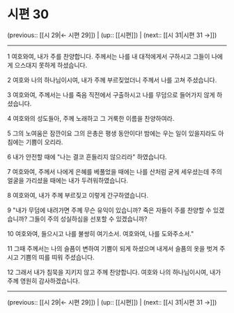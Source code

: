 # 시편 30

(previous:: [[시 29|← 시편 29]]) | (up:: [[시편]]) | (next:: [[시 31|시편 31 →]])

***




1 
여호와여, 내가 주를 찬양합니다. 주께서는 나를 내 대적에게서 구하시고 그들이 나에게 으스대지 못하게 하셨습니다. 



2 
여호와 나의 하나님이시여, 내가 주께 부르짖었더니 주께서 나를 고쳐 주셨습니다. 



3 
여호와여, 주께서는 나를 죽음 직전에서 구출하시고 나를 무덤으로 들어가지 않게 하셨습니다. 



4 
여호와의 성도들아, 주께 노래하고 그 거룩한 이름을 찬양하여라. 



5 
그의 노여움은 잠깐이요 그의 은총은 평생 동안이다! 밤에는 우는 일이 있을지라도 아침에는 기쁨이 오리라. 



6 
내가 안전할 때에 "나는 결코 흔들리지 않으리라" 하였습니다. 



7 
여호와여, 주께서 나에게 은혜를 베풀었을 때에는 나를 산처럼 굳게 세우셨는데 주의 얼굴을 가리셨을 때에는 내가 두려워하였습니다. 



8 
여호와여, 내가 주께 부르짖고 이렇게 간구하였습니다. 



9 
"내가 무덤에 내려가면 주께 무슨 유익이 있습니까? 죽은 자들이 주를 찬양할 수 있겠습니까? 그들이 주의 성실하심을 선포할 수 있겠습니까? 



10 
여호와여, 들으시고 나를 불쌍히 여기소서. 여호와여, 나를 도와주소서." 



11 
그때 주께서는 나의 슬픔이 변하여 기쁨이 되게 하셨으며 내게서 슬픔의 옷을 벗겨 주시고 기쁨의 띠를 띠워 주셨습니다. 



12 
그래서 내가 침묵을 지키지 않고 주께 찬양합니다. 여호와 나의 하나님이시여, 내가 주께 영원히 감사하겠습니다.

***

(previous:: [[시 29|← 시편 29]]) | (up:: [[시편]]) | (next:: [[시 31|시편 31 →]])
